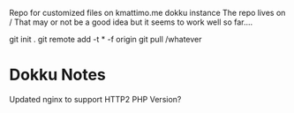 Repo for customized files on kmattimo.me dokku instance
The repo lives on /
That may or not be a good idea but it seems to work well so far.... 

git init .
git remote add -t \* -f origin <repository-url>
git pull /whatever



Dokku Notes 
==========

Updated nginx to support HTTP2 
PHP Version? 